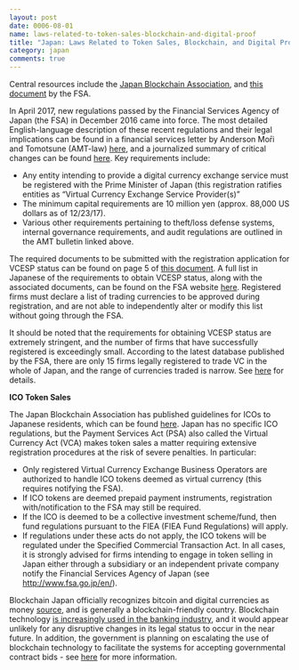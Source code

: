 ```yaml
---
layout: post
date: 0006-08-01
name: laws-related-to-token-sales-blockchain-and-digital-proof
title: "Japan: Laws Related to Token Sales, Blockchain, and Digital Proof"
category: japan
comments: true
---
```


Central resources include the [Japan Blockchain Association](jba-web.jp), and [this document](http://www.fsa.go.jp/policy/virtual_currency/07.pdf) by the FSA.

In April 2017, new regulations passed by the Financial Services Agency of Japan (the FSA) in December 2016 came into force. The most detailed English-language description of these recent regulations and their legal implications can be found in a financial services letter by Anderson Mо̄ri and Tomotsune (AMT-law) [here](https://www.amt-law.com/pdf/bulletins2_pdf/170207.pdf), and a journalized summary of critical changes can be found [here](https://news.bitcoin.com/japan-regulations-bitcoin-exchanges/). Key requirements include:

* Any entity intending to provide a digital currency exchange service must be registered with the Prime Minister of Japan (this registration ratifies entities as “Virtual Currency Exchange Service Provider(s)”
* The minimum capital requirements are 10 million yen (approx. 88,000 US dollars as of 12/23/17).
* Various other requirements pertaining to theft/loss defense systems, internal governance requirements, and audit regulations are outlined in the AMT bulletin linked above.

The required documents to be submitted with the registration application for VCESP status can be found on page 5 of [this document](http://www.so-law.jp/wp-content/uploads/2017/07/Japanese_VC_Act_and_Registration-Overview_170704.pdf). A full list in Japanese of the requirements to obtain VCESP status, along with the associated documents, can be found on the FSA website [here](http://www.fsa.go.jp/policy/virtual_currency/index_2.html). Registered firms must declare a list of trading currencies to be approved during registration, and are not able to independently alter or modify this list without going through the FSA.

It should be noted that the requirements for obtaining VCESP status are extremely stringent, and the number of firms that have successfully registered is exceedingly small. According to the latest database published by the FSA, there are only 15 firms legally registered to trade VC in the whole of Japan, and the range of currencies traded is narrow. See [here](http://www.fsa.go.jp/menkyo/menkyoj/kasoutuka.pdf) for details.

**ICO Token Sales**

The Japan Blockchain Association has published guidelines for ICOs to Japanese residents, which can be found [here](http://jba-web.jp/archives/20171118_guidance-for-ico-token-sales-to-japanese-residents).
Japan has no specific ICO regulations, but the Payment Services Act (PSA) also called the Virtual Currency Act (VCA) makes token sales a matter requiring extensive registration procedures at the risk of severe penalties. In particular:

* Only registered Virtual Currency Exchange Business Operators are authorized to handle ICO tokens deemed as virtual currency (this requires notifying the FSA).
* If ICO tokens are deemed prepaid payment instruments, registration with/notification to the FSA may still be required.
* If the ICO is deemed to be a collective investment scheme/fund, then fund regulations pursuant to the FIEA (FIEA Fund Regulations) will apply. 
* If regulations under these acts do not apply, the ICO tokens will be regulated under the Specified Commercial Transaction Act. 
In all cases, it is strongly advised for firms intending to engage in token selling in Japan either through a subsidiary or an independent private company notify the Financial Services Agency of Japan (see http://www.fsa.go.jp/en/). 

Blockchain
Japan officially recognizes bitcoin and digital currencies as money [source](https://cointelegraph.com/news/japan-officially-recognizes-bitcoin-and-digital-currencies-as-money),  and is generally a blockchain-friendly country. Blockchain technology [is increasingly used in the banking industry](https://www.cnbc.com/2017/03/01/japanese-banks-plan-to-adopt-blockchain-for-payments.html), and it would appear unlikely for any disruptive changes in its legal status to occur in the near future. In addition, the government is planning on escalating the use of blockchain technology to facilitate the systems for accepting governmental contract bids - see [here](https://asia.nikkei.com/Politics-Economy/Policy-Politics/Japan-looks-to-blockchains-for-more-secure-e-government-systems) for more information. 
